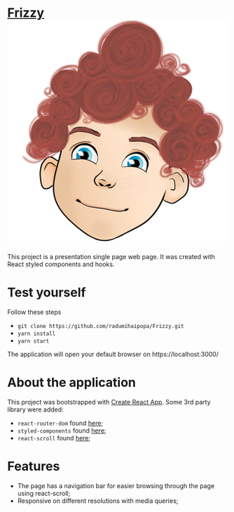 # [Frizzy](https://frizzyboy.com/) ![alt text](https://github.com/radumihaipopa/Frizzy/blob/master/public/logo512.PNG)

This project is a presentation single page web page. It was created with React styled components and hooks. 

# Test yourself

Follow these steps

* `git clone https://github.com/radumihaipopa/Frizzy.git`
* `yarn install`
* `yarn start`

The application will open your default browser on https://localhost:3000/

# About the application

This project was bootstrapped with [Create React App](https://github.com/facebook/create-react-app).
Some 3rd party library were added:

* `react-router-dom` found [here](https://github.com/ReactTraining/react-router);
* `styled-components` found [here](https://styled-components.com/);
* `react-scroll` found [here](https://www.npmjs.com/package/react-scroll);

# Features

* The page has a navigation bar for easier browsing through the page using react-scroll;
* Responsive on different resolutions with media queries;


